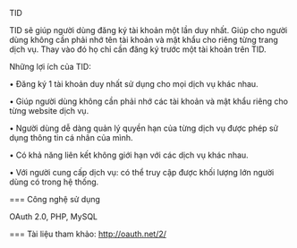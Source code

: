 TID

TID sẽ giúp người dùng đăng ký tài khoản một lần duy nhất. Giúp cho người dùng không cần phải nhớ tên tài khoản và mật khẩu cho riêng từng trang dịch vụ. Thay vào đó họ chỉ cần đăng ký trước một tài khoản trên TID.

Những lợi ích của TID:

• Đăng ký 1 tài khoản duy nhất sử dụng cho mọi dịch vụ khác nhau.

• Giúp người dùng không cần phải nhớ các tài khoản và mật khẩu riêng cho từng website dịch vụ.

• Người dùng dễ dàng quản lý quyền hạn của từng dịch vụ được phép sử dụng thông tin cá nhân của mình.

• Có khả năng liên kết không giới hạn với các dịch vụ khác nhau.

• Với người cung cấp dịch vụ: có thể truy cập được khối lượng lớn người dùng có trong hệ thống.


===
Công nghệ sử dụng

OAuth 2.0, PHP, MySQL

===
Tài liệu tham khảo: 
http://oauth.net/2/


